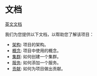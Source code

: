 # 文档
[英文文档](README.md)

我们为您提供以下文档，以帮助您了解该项目：
* [架构](./zh/architecture.md): 项目的架构。
* [概念](./zh/concepts.md): 项目中使用的概念。
* [集群](./zh/cluster.md): 如何创建一个集群。
* [服务](./zh/service.md): 如何添加一个服务。
* [贡献](./zh/contribution.md): 如何为项目做出贡献。
